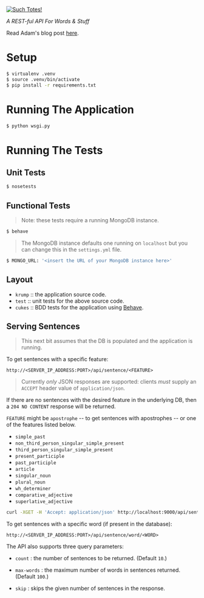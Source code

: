 [![Such Totes!](https://img.shields.io/badge/such-totes-purple.svg)](https://micromaterialsblog.wordpress.com/)

_A REST-ful API For Words & Stuff_

Read Adam's blog post
[here](https://micromaterialsblog.wordpress.com/2016/10/08/scaling-for-the-future-an-api-for-micromaterials/).

# Setup

```bash
$ virtualenv .venv
$ source .venv/bin/activate
$ pip install -r requirements.txt
```

# Running The Application

```bash
$ python wsgi.py
```

# Running The Tests

## Unit Tests

```bash
$ nosetests
```

## Functional Tests

> Note: these tests require a running MongoDB instance.

```bash
$ behave
```

> The MongoDB instance defaults one running on `localhost`
> but you can change this in the `settings.yml` file.

```bash
$ MONGO_URL: '<insert the URL of your MongoDB instance here>'
```

## Layout

* `krump` :: the application source code.
* `test` :: unit tests for the above source code.
* `cukes` :: BDD tests for the application using [Behave](http://pythonhosted.org/behave/).

## Serving Sentences

> This next bit assumes that the DB is populated and the application is running.

To get sentences with a specific feature:

```
http://<SERVER_IP_ADDRESS:PORT>/api/sentence/<FEATURE>
```

> Currently _only_ JSON responses are supported: clients _must_ supply an
`ACCEPT` header value of `application/json`.

If there are no sentences with the desired feature in the underlying DB, then a
`204 NO CONTENT` response will be returned.

`FEATURE` might be `apostrophe` -- to get sentences with apostrophes -- or one
of the features listed below.

 - `simple_past`
 - `non_third_person_singular_simple_present`
 - `third_person_singular_simple_present`
 - `present_participle`
 - `past_participle`
 - `article`
 - `singular_noun`
 - `plural_noun`
 - `wh_determiner`
 - `comparative_adjective`
 - `superlative_adjective`

```bash
curl -XGET -H 'Accept: application/json' http://localhost:9000/api/sentence/apostrophe
```
To get sentences with a specific word (if present in the database):

```
http://<SERVER_IP_ADDRESS:PORT>/api/sentence/word/<WORD>
```

The API also supports three query parameters:

 - `count` : the number of sentences to be returned. (Default `10`.)
 - `max-words` : the maximum number of words in sentences returned. (Default `100`.)

 - `skip` : skips the given number of sentences in the response.
